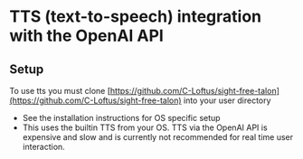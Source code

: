 # TTS (text-to-speech) integration with the OpenAI API

## Setup

To use tts you must clone [https://github.com/C-Loftus/sight-free-talon](https://github.com/C-Loftus/sight-free-talon) into your user directory

- See the installation instructions for OS specific setup
- This uses the builtin TTS from your OS. TTS via the OpenAI API is expensive and slow and is currently not recommended for real time user interaction.
